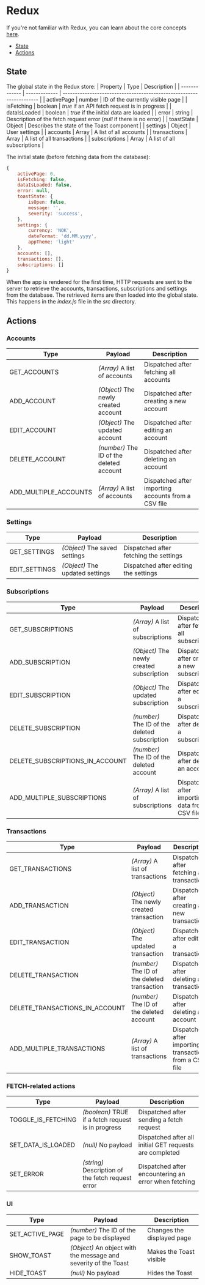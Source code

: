 # Redux
If you're not familiar with Redux, you can learn about the core concepts 
[here](https://redux.js.org/introduction/core-concepts).

- [State](#state)
- [Actions](#actions)


## State
The global state in the Redux store:
| Property      | Type          | Description                                                          |
| ------------- | ------------- | -------------------------------------------------------------------- |
| activePage    | number        | ID of the currently visible page                                     |
| isFetching    | boolean       | *true* if an API fetch request is in progress                        |
| dataIsLoaded  | boolean       | *true* if the initial data are loaded                                |
| error         | string        | Description of the fetch request error (*null* if there is no error) |
| toastState    | Object        | Describes the state of the Toast component                           |
| settings      | Object        | User settings                                                        |
| accounts      | Array         | A list of all accounts                                               |
| transactions  | Array         | A list of all transactions                                           |
| subscriptions | Array         | A list of all subscriptions                                          |

The initial state (before fetching data from the database):
```javascript
{
    activePage: 0,
    isFetching: false,
    dataIsLoaded: false,
    error: null,
    toastState: {
        isOpen: false,
        message: '',
        severity: 'success',
    },
    settings: {
        currency: 'NOK',
        dateFormat: 'dd.MM.yyyy',
        appTheme: 'light'
    },
    accounts: [],
    transactions: [],
    subscriptions: []
}
```

When the app is rendered for the first time, HTTP requests are sent to the 
server to retrieve the accounts, transactions, subscriptions and settings from 
the database. The retrieved items are then loaded into the global state. 
This happens in the *index.js* file in the *src* directory.


## Actions

### Accounts

| Type                  | Payload                                  | Description                                         |
| --------------------- | ---------------------------------------- | --------------------------------------------------- |
| GET_ACCOUNTS          | *(Array)* A list of accounts     | Dispatched after fetching all accounts              |
| ADD_ACCOUNT           | *(Object)* The newly created account     | Dispatched after creating a new account             |
| EDIT_ACCOUNT          | *(Object)* The updated account           | Dispatched after editing an account                 |
| DELETE_ACCOUNT        | *(number)* The ID of the deleted account | Dispatched after deleting an account                |
| ADD_MULTIPLE_ACCOUNTS | *(Array)* A list of accounts     | Dispatched after importing accounts from a CSV file |


### Settings

| Type          | Payload                         | Description                             |
| ------------- | ------------------------------- | --------------------------------------- |
| GET_SETTINGS  | *(Object)* The saved settings   | Dispatched after fetching the settings  |
| EDIT_SETTINGS | *(Object)* The updated settings | Dispatched after editing the settings   |
   

### Subscriptions

| Type                            | Payload                                       | Description                                     |
| ------------------------------- | --------------------------------------------- | ----------------------------------------------- |
| GET_SUBSCRIPTIONS               | *(Array)* A list of subscriptions             | Dispatched after fetching all subscriptions     |
| ADD_SUBSCRIPTION                | *(Object)* The newly created subscription     | Dispatched after creating a new subscription    |
| EDIT_SUBSCRIPTION               | *(Object)* The updated subscription           | Dispatched after editing a subscription         |
| DELETE_SUBSCRIPTION             | *(number)* The ID of the deleted subscription | Dispatched after deleting a subscription        |
| DELETE_SUBSCRIPTIONS_IN_ACCOUNT | *(number)* The ID of the deleted account      | Dispatched after deleting an account            |
| ADD_MULTIPLE_SUBSCRIPTIONS      | *(Array)* A list of subscriptions             | Dispatched after importing data from a CSV file |


### Transactions

| Type                           | Payload                                      | Description                                             |
| ------------------------------ | -------------------------------------------- | ------------------------------------------------------- |
| GET_TRANSACTIONS               | *(Array)* A list of transactions             | Dispatched after fetching all transactions              |
| ADD_TRANSACTION                | *(Object)* The newly created transaction     | Dispatched after creating a new transaction             |
| EDIT_TRANSACTION               | *(Object)* The updated transaction           | Dispatched after editing a transaction                  |
| DELETE_TRANSACTION             | *(number)* The ID of the deleted transaction | Dispatched after deleting a transaction                 |
| DELETE_TRANSACTIONS_IN_ACCOUNT | *(number)* The ID of the deleted account     | Dispatched after deleting an account                    |
| ADD_MULTIPLE_TRANSACTIONS      | *(Array)* A list of transactions             | Dispatched after importing transactions from a CSV file |


### FETCH-related actions

| Type               | Payload                                            | Description                                             |
| ------------------ | -------------------------------------------------- | ------------------------------------------------------- |
| TOGGLE_IS_FETCHING | *(boolean)* TRUE if a fetch request is in progress | Dispatched after sending a fetch request                |
| SET_DATA_IS_LOADED | *(null)* No payload                                | Dispatched after all initial GET requests are completed |
| SET_ERROR          | *(string)* Description of the fetch request error  | Dispatched after encountering an error when fetching    |


### UI

| Type              | Payload                                                         | Description                |
| ----------------- | --------------------------------------------------------------- | -------------------------- |
| SET_ACTIVE_PAGE   | *(number)* The ID of the page to be displayed                   | Changes the displayed page |
| SHOW_TOAST        | *(Object)* An object with the message and severity of the Toast | Makes the Toast visible    |
| HIDE_TOAST        | *(null)* No payload                                             | Hides the Toast            |